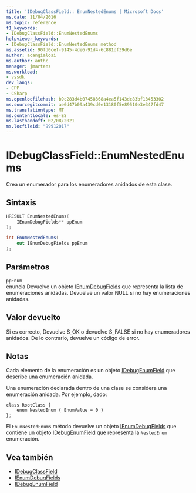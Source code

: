 ```yaml
---
title: 'IDebugClassField:: EnumNestedEnums | Microsoft Docs'
ms.date: 11/04/2016
ms.topic: reference
f1_keywords:
- IDebugClassField::EnumNestedEnums
helpviewer_keywords:
- IDebugClassField::EnumNestedEnums method
ms.assetid: 90fd0cef-9145-4de6-91d4-6c881df39d6e
author: acangialosi
ms.author: anthc
manager: jmartens
ms.workload:
- vssdk
dev_langs:
- CPP
- CSharp
ms.openlocfilehash: b9c283d4b07458368a4ea5f143dc83bf13453302
ms.sourcegitcommit: ae6d47b09a439cd0e13180f5e89510e3e347fd47
ms.translationtype: MT
ms.contentlocale: es-ES
ms.lasthandoff: 02/08/2021
ms.locfileid: "99912017"
---
```

# <a name="idebugclassfieldenumnestedenums"></a>IDebugClassField::EnumNestedEnums
Crea un enumerador para los enumeradores anidados de esta clase.

## <a name="syntax"></a>Sintaxis

```cpp
HRESULT EnumNestedEnums(
    IEnumDebugFields** ppEnum
);
```

```csharp
int EnumNestedEnums(
    out IEnumDebugFields ppEnum
);
```

## <a name="parameters"></a>Parámetros
`ppEnum`\
enuncia Devuelve un objeto [IEnumDebugFields](../../../extensibility/debugger/reference/ienumdebugfields.md) que representa la lista de enumeraciones anidadas. Devuelve un valor NULL si no hay enumeraciones anidadas.

## <a name="return-value"></a>Valor devuelto
Si es correcto, Devuelve S_OK o devuelve S_FALSE si no hay enumeradores anidados. De lo contrario, devuelve un código de error.

## <a name="remarks"></a>Notas
Cada elemento de la enumeración es un objeto [IDebugEnumField](../../../extensibility/debugger/reference/idebugenumfield.md) que describe una enumeración anidada.

Una enumeración declarada dentro de una clase se considera una enumeración anidada. Por ejemplo, dado:

```
class RootClass {
    enum NestedEnum { EnumValue = 0 }
};
```

El `EnumNestedEnums` método devuelve un objeto [IEnumDebugFields](../../../extensibility/debugger/reference/ienumdebugfields.md) que contiene un objeto [IDebugEnumField](../../../extensibility/debugger/reference/idebugenumfield.md) que representa la `NestedEnum` enumeración.

## <a name="see-also"></a>Vea también
- [IDebugClassField](../../../extensibility/debugger/reference/idebugclassfield.md)
- [IEnumDebugFields](../../../extensibility/debugger/reference/ienumdebugfields.md)
- [IDebugEnumField](../../../extensibility/debugger/reference/idebugenumfield.md)
